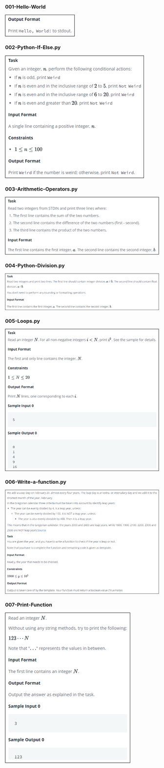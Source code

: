 ### 001-Hello-World

![](001-Hello-World.png)

### 002-Python-If-Else.py

![](002-If-Else.png)

### 003-Arithmetic-Operators.py

![](003-Arithmetic-Operators.png)

### 004-Python-Division.py

![](004-Python-Division.png)

### 005-Loops.py

![](005-Loops.png)

### 006-Write-a-function.py

![](006-Write-a-function.png)

### 007-Print-Function

![](007-Print-Function.png)

